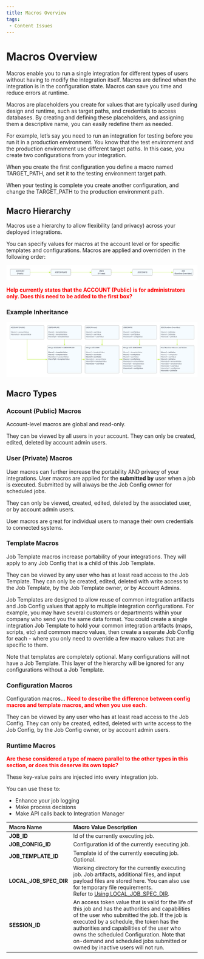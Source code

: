 ```yaml
---
title: Macros Overview
tags:
 - Content Issues
---
```


# Macros Overview

Macros enable you to run a single integration for different types of users without having to modify the integration itself. Macros are defined when the integration is in the configuration state. Macros can save you time and reduce errors at runtime.

Macros are placeholders you create for values that are typically used during design and runtime, such as target paths, and credentials to access databases. By creating and defining these placeholders, and assigning them a descriptive name, you can easily redefine them as needed.

For example, let’s say you need to run an integration for testing before you run it in a production environment. You know that the test environment and the production environment use different target paths. In this case, you create two configurations from your integration.

When you create the first configuration you define a macro named TARGET_PATH, and set it to the testing environment target path.

When your testing is complete you create another configuration, and change the TARGET_PATH to the production environment path.

## Macro Hierarchy

Macros use a hierarchy to allow flexibility (and privacy) across your deployed integrations.

You can specify values for macros at the account level or for specific templates and configurations. Macros are applied and overridden in the following order:

![Integration Manager Macro Hierarchy Simple](/img/Integration-Manager-Macro-Hierarchy-Simple.png)

**<font color="red">Help currently states that the ACCOUNT (Public) is for administrators only. Does this need to be added to the first box?</font>**

### Example Inheritance

![Integration Manager Macro Hierarchy](/img/Integration-Manager-Macro-Hierarchy.png)

## Macro Types

### Account (Public) Macros

Account-level macros are global and read-only.

They can be viewed by all users in your account. They can only be created, edited, deleted by account admin users.

### User (Private) Macros

User macros can further increase the portability AND privacy of your integrations. User macros are applied for the **submitted by** user when a job is executed. Submitted by will always be the Job Config owner for scheduled jobs.

They can only be viewed, created, edited, deleted by the associated user, or by account admin users.

User macros are great for individual users to manage their own credentials to connected systems.

### Template Macros

Job Template macros increase portability of your integrations. They will apply to any Job Config that is a child of this Job Template.

They can be viewed by any user who has at least read access to the Job Template. They can only be created, edited, deleted with write access to the Job Template, by the Job Template owner, or by Account Admins.

Job Templates are designed to allow reuse of common integration artifacts and Job Config values that apply to multiple integration configurations. For example, you may have several customers or departments within your company who send you the same data format. You could create a single integration Job Template to hold your common integration artifacts (maps, scripts, etc) and common macro values, then create a separate Job Config for each - where you only need to override a few macro values that are specific to them.

Note that templates are completely optional. Many configurations will not have a Job Template. This layer of the hierarchy will be ignored for any configurations without a Job Template.

### Configuration Macros

Configuration macros... **<font color="red">Need to describe the difference between config macros and template macros, and when you use each.</font>**

They can be viewed by any user who has at least read access to the Job Config. They can only be created, edited, deleted with write access to the Job Config, by the Job Config owner, or by account admin users.

### Runtime Macros

**<font color="red">Are these considered a type of macro parallel to the other types in this section, or does this deserve its own topic?</font>**

These key-value pairs are injected into every integration job. 

You can use these to:

* Enhance your job logging
* Make process decisions
* Make API calls back to Integration Manager


| Macro Name | Macro Value Description |
| :--------- | :---------------------- |
| **JOB\_ID** | Id of the currently executing job. |
| **JOB\_CONFIG\_ID**  | Configuration id of the currently executing job. |
| **JOB\_TEMPLATE\_ID** | Template id of the currently executing job. Optional. |
| **LOCAL\_JOB\_SPEC\_DIR** | Working directory for the currently executing job. Job artifacts, additional files, and input payload files are stored here. You can also use for temporary file requirements.<br /> Refer to [Using LOCAL_JOB_SPEC_DIR](./using-LOCAL_JOB_SPEC_DIR). |
| **SESSION\_ID** | An access token value that is valid for the life of this job and has the authorities and capabilities of the user who submitted the job. If the job is executed by a schedule, the token has the authorities and capabilities of the user who owns the scheduled Configuration. Note that on-demand and scheduled jobs submitted or owned by inactive users will not run. |
